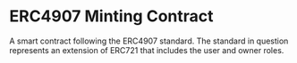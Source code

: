 # ERC4907 Minting Contract
 A smart contract following the ERC4907 standard. The standard in question represents an extension of ERC721 that includes the user and owner roles.
